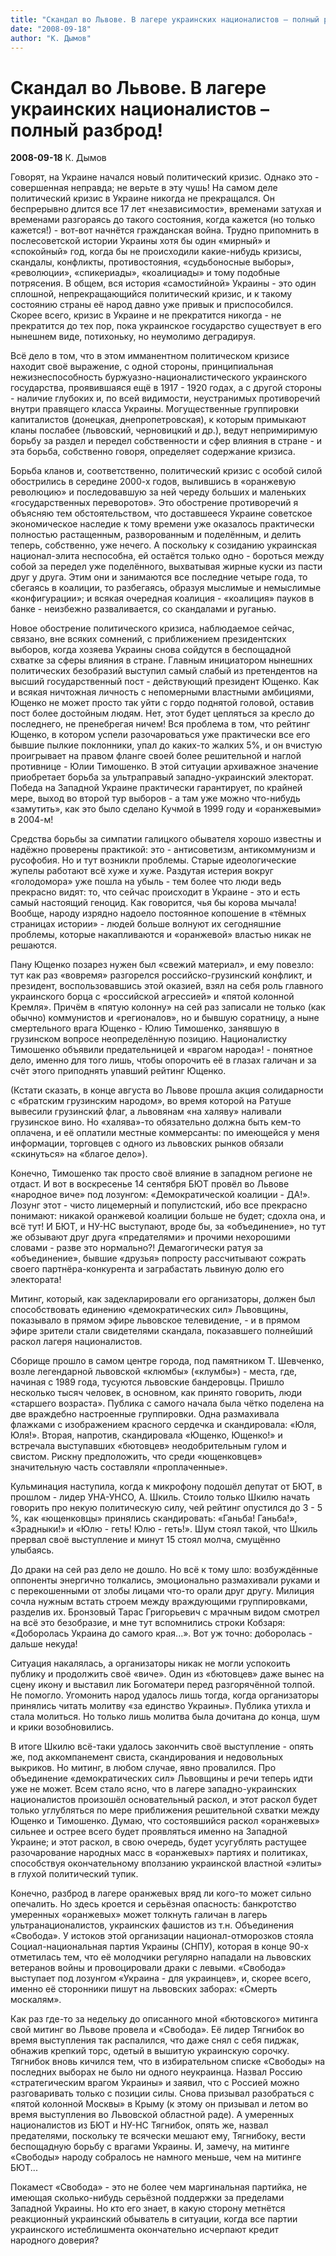 ```yaml
---
title: "Скандал во Львове. В лагере украинских националистов – полный разброд!"
date: "2008-09-18"
author: "К. Дымов"
---
```


# Скандал во Львове. В лагере украинских националистов – полный разброд!

**2008-09-18** К. Дымов

Говорят, на Украине начался новый политический кризис. Однако это - совершенная неправда; не верьте в эту чушь! На самом деле политический кризис в Украине никогда не прекращался. Он беспрерывно длится все 17 лет «независимости», временами затухая и временами разгораясь до такого состояния, когда кажется (но только кажется!) - вот-вот начнётся гражданская война. Трудно припомнить в послесоветской истории Украины хотя бы один «мирный» и «спокойный» год, когда бы не происходили какие-нибудь кризисы, скандалы, конфликты, противостояния, «судьбоносные выборы», «революции», «спикериады», «коалициады» и тому подобные потрясения. В общем, вся история «самостийной» Украины - это один сплошной, непрекращающийся политический кризис, и к такому состоянию страны её народ давно уже привык и приспособился. Скорее всего, кризис в Украине и не прекратится никогда - не прекратится до тех пор, пока украинское государство существует в его нынешнем виде, потихоньку, но неумолимо деградируя.

Всё дело в том, что в этом имманентном политическом кризисе находит своё выражение, с одной стороны, принципиальная нежизнеспособность буржуазно-националистического украинского государства, проявившаяся ещё в 1917 - 1920 годах, а с другой стороны - наличие глубоких и, по всей видимости, неустранимых противоречий внутри правящего класса Украины. Могущественные группировки капиталистов (донецкая, днепропетровская), к которым примыкают кланы послабее (львовский, черновицкий и др.), ведут непримиримую борьбу за раздел и передел собственности и сфер влияния в стране - и эта борьба, собственно говоря, определяет содержание кризиса.

Борьба кланов и, соответственно, политический кризис с особой силой обострились в середине 2000-х годов, вылившись в «оранжевую революцию» и последовавшую за ней череду больших и маленьких «государственных переворотов». Это обострение противоречий я объясняю тем обстоятельством, что доставшееся Украине советское экономическое наследие к тому времени уже оказалось практически полностью растащенным, разворованным и поделённым, и делить теперь, собственно, уже нечего. А поскольку к созиданию украинская национал-элита неспособна, ей остаётся только одно - бороться между собой за передел уже поделённого, выхватывая жирные куски из пасти друг у друга. Этим они и занимаются все последние четыре года, то сбегаясь в коалиции, то разбегаясь, образуя мыслимые и немыслимые «конфигурации»; и всякая очередная коалиция - «коалиция» пауков в банке - неизбежно разваливается, со скандалами и руганью.

Новое обострение политического кризиса, наблюдаемое сейчас, связано, вне всяких сомнений, с приближением президентских выборов, когда хозяева Украины снова сойдутся в беспощадной схватке за сферы влияния в стране. Главным инициатором нынешних политических безобразий выступил самый слабый из претендентов на высший государственный пост - действующий президент Ющенко. Как и всякая ничтожная личность с непомерными властными амбициями, Ющенко не может просто так уйти с гордо поднятой головой, оставив пост более достойным людям. Нет, этот будет цепляться за кресло до последнего, не пренебрегая ничем! Вся проблема в том, что рейтинг Ющенко, в котором успели разочароваться уже практически все его бывшие пылкие поклонники, упал до каких-то жалких 5%, и он вчистую проигрывает на правом фланге своей более решительной и наглой противнице - Юлии Тимошенко. В этой ситуации архиважное значение приобретает борьба за ультраправый западно-украинский электорат. Победа на Западной Украине практически гарантирует, по крайней мере, выход во второй тур выборов - а там уже можно что-нибудь «замутить», как это было сделано Кучмой в 1999 году и «оранжевыми» в 2004-м!

Средства борьбы за симпатии галицкого обывателя хорошо известны и надёжно проверены практикой: это - антисоветизм, антикоммунизм и русофобия. Но и тут возникли проблемы. Старые идеологические жупелы работают всё хуже и хуже. Раздутая истерия вокруг «голодомора» уже пошла на убыль - тем более что люди ведь прекрасно видят: то, что сейчас происходит в Украине - это и есть самый настоящий геноцид. Как говорится, чья бы корова мычала! Вообще, народу изрядно надоело постоянное копошение в «тёмных страницах истории» - людей больше волнуют их сегодняшние проблемы, которые накапливаются и «оранжевой» властью никак не решаются.

Пану Ющенко позарез нужен был «свежий материал», и ему повезло: тут как раз «вовремя» разгорелся российско-грузинский конфликт, и президент, воспользовавшись этой оказией, взял на себя роль главного украинского борца с «российской агрессией» и «пятой колонной Кремля». Причём в «пятую колонну» на сей раз записали не только (как обычно) коммунистов и «регионалов», но и бывшую соратницу, а ныне смертельного врага Ющенко - Юлию Тимошенко, занявшую в грузинском вопросе неопределённую позицию. Националистку Тимошенко объявили предательницей и «врагом народа»! - понятное дело, именно для того лишь, чтобы опорочить её в глазах галичан и за счёт этого приподнять упавший рейтинг Ющенко.

(Кстати сказать, в конце августа во Львове прошла акция солидарности с «братским грузинским народом», во время которой на Ратуше вывесили грузинский флаг, а львовянам «на халяву» наливали грузинское вино. Но «халява»-то обязательно должна быть кем-то оплачена, и её оплатили местные коммерсанты: по имеющейся у меня информации, торговцев с одного из львовских рынков обязали «скинуться» на «благое дело»).

Конечно, Тимошенко так просто своё влияние в западном регионе не отдаст. И вот в воскресенье 14 сентября БЮТ провёл во Львове «народное виче» под лозунгом: «Демократической коалиции - ДА!». Лозунг этот - чисто лицемерный и популистский, ибо все прекрасно понимают: никакой оранжевой коалиции больше не будет; сдохла она, и всё тут! И БЮТ, и НУ-НС выступают, вроде бы, за «объединение», но тут же обзывают друг друга «предателями» и прочими нехорошими словами - разве это нормально?! Демагогически ратуя за «объединение», бывшие «друзья» попросту рассчитывают сожрать своего партнёра-конкурента и заграбастать львиную долю его электората!

Митинг, который, как задекларировали его организаторы, должен был способствовать единению «демократических сил» Львовщины, показывало в прямом эфире львовское телевидение, - и в прямом эфире зрители стали свидетелями скандала, показавшего полнейший раскол лагеря националистов.

Сборище прошло в самом центре города, под памятником Т. Шевченко, возле легендарной львовской «клюмбы» («клумбы») - места, где, начиная с 1989 года, тусуются львовские бандеровцы. Пришло несколько тысяч человек, в основном, как принято говорить, люди «старшего возраста». Публика с самого начала была чётко поделена на две враждебно настроенные группировки. Одна размахивала флажками с изображением красного сердечка и скандировала: «Юля, Юля!». Вторая, напротив, скандировала «Ющенко, Ющенко!» и встречала выступавших «бютовцев» неодобрительным гулом и свистом. Рискну предположить, что среди «ющенковцев» значительную часть составляли «проплаченные».

Кульминация наступила, когда к микрофону подошёл депутат от БЮТ, в прошлом - лидер УНА-УНСО, А. Шкиль. Стоило только Шкилю начать говорить про некую политическую силу, чей рейтинг опустился до 3 - 5 %, как «ющенковцы» принялись скандировать: «Ганьба! Ганьба!», «Зрадныки!» и «Юлю - геть! Юлю - геть!». Шум стоял такой, что Шкиль прервал своё выступление и минут 15 стоял молча, смущённо улыбаясь.

До драки на сей раз дело не дошло. Но всё к тому шло: возбуждённые оппоненты энергично толкались, эмоционально размахивали руками и с перекошенными от злобы лицами что-то орали друг другу. Милиция сочла нужным встать строем между враждующими группировками, разделив их. Бронзовый Тарас Григорьевич с мрачным видом смотрел на всё это безобразие, и мне тут вспомнились строки Кобзаря: «Доборолась Украина до самого края...». Вот уж точно: доборолась - дальше некуда!

Ситуация накалялась, а организаторы никак не могли успокоить публику и продолжить своё «виче». Один из «бютовцев» даже вынес на сцену икону и выставил лик Богоматери перед разгорячённой толпой. Не помогло. Угомонить народ удалось лишь тогда, когда организаторы принялись читать молитву «за единство Украины». Публика утихла и стала молиться. Но только лишь молитва была дочитана до конца, шум и крики возобновились.

В итоге Шкилю всё-таки удалось закончить своё выступление - опять же, под аккомпанемент свиста, скандирования и недовольных выкриков. Но митинг, в любом случае, явно провалился. Про объединение «демократических сил» Львовщины и речи теперь идти уже не может. Всем стало ясно, что в лагере западно-украинских националистов произошёл основательный раскол, и этот раскол будет только углубляться по мере приближения решительной схватки между Ющенко и Тимошенко. Думаю, что состоявшийся раскол «оранжевых» сильнее и острее всего будет проявляться именно на Западной Украине; и этот раскол, в свою очередь, будет усугублять растущее разочарование народных масс в «оранжевых» партиях и политиках, способствуя окончательному вползанию украинской властной «элиты» в глухой политический тупик.

Конечно, разброд в лагере оранжевых вряд ли кого-то может сильно опечалить. Но здесь кроется и серьёзная опасность: банкротство умеренных «оранжевых» может толкнуть галичан в лагерь ультранационалистов, украинских фашистов из т.н. Объединения «Свобода». У истоков этой организации национал-отморозков стояла Социал-национальная партия Украины (СНПУ), которая в конце 90-х отметилась тем, что её молодчики регулярно нападали на львовских ветеранов войны и провоцировали драки с левыми. «Свобода» выступает под лозунгом «Украина - для украинцев», и, скорее всего, именно её сторонники пишут на львовских заборах: «Смерть москалям».

Как раз где-то за недельку до описанного мной «бютовского» митинга свой митинг во Львове провела и «Свобода». Её лидер Тягнибок во время выступления так распалился, что даже снял с себя пиджак, обнажив крепкий торс, одетый в вышитую украинскую сорочку. Тягнибок вновь кичился тем, что в избирательном списке «Свободы» на последних выборах не было ни одного неукраинца. Назвал Россию «стратегическим врагом Украины» и заявил, что с Россией можно разговаривать только с позиции силы. Снова призывал разобраться с «пятой колонной Москвы» в Крыму (к этому он призывал и летом во время выступления во Львовской областной раде). А умеренных националистов из БЮТ и НУ-НС Тягнибок, опять же, назвал предателями, поскольку те всячески мешают ему, Тягнибоку, вести беспощадную борьбу с врагами Украины. И, замечу, на митинге «Свободы» народу собралось не намного меньше, чем на митинге БЮТ...

Покамест «Свобода» - это не более чем маргинальная партийка, не имеющая сколько-нибудь серьёзной поддержки за пределами Западной Украины. Но кто его знает, в какую сторону метнётся реакционный украинский обыватель в ситуации, когда все партии украинского истеблишмента окончательно исчерпают кредит народного доверия?